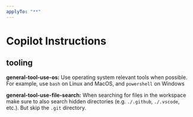 ```yaml
---
applyTo: "**"
---
```


# Copilot Instructions

## tooling

**general-tool-use-os:** Use operating system relevant tools when possible. For example, use
`bash` on Linux and MacOS, and `powershell` on Windows

**general-tool-use-file-search:** When searching for files in the workspace make sure to also
search hidden directories (e.g. `./.github`, `./.vscode`, etc.). But skip the `.git` directory.


